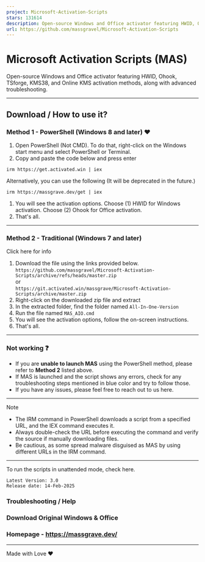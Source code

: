 ```yaml
---
project: Microsoft-Activation-Scripts
stars: 131614
description: Open-source Windows and Office activator featuring HWID, Ohook, TSforge, KMS38, and Online KMS activation methods, along with advanced troubleshooting.
url: https://github.com/massgravel/Microsoft-Activation-Scripts
---
```


Microsoft Activation Scripts (MAS)
==================================

Open-source Windows and Office activator featuring HWID, Ohook, TSforge, KMS38, and Online KMS activation methods, along with advanced troubleshooting.

* * *

Download / How to use it?
-------------------------

### Method 1 - PowerShell (Windows 8 and later) ❤️

1.  Open PowerShell (Not CMD). To do that, right-click on the Windows start menu and select PowerShell or Terminal.
2.  Copy and paste the code below and press enter

```
irm https://get.activated.win | iex
```

Alternatively, you can use the following (It will be deprecated in the future.)

```
irm https://massgrave.dev/get | iex
```

1.  You will see the activation options. Choose (1) HWID for Windows activation. Choose (2) Ohook for Office activation.
2.  That's all.

* * *

### Method 2 - Traditional (Windows 7 and later)

Click here for info

1.  Download the file using the links provided below.  
    `https://github.com/massgravel/Microsoft-Activation-Scripts/archive/refs/heads/master.zip`  
    or  
    `https://git.activated.win/massgrave/Microsoft-Activation-Scripts/archive/master.zip`
2.  Right-click on the downloaded zip file and extract
3.  In the extracted folder, find the folder named `All-In-One-Version`
4.  Run the file named `MAS_AIO.cmd`
5.  You will see the activation options, follow the on-screen instructions.
6.  That's all.

* * *

### Not working ❓

-   If you are **unable to launch MAS** using the PowerShell method, please refer to **Method 2** listed above.
-   If MAS is launched and the script shows any errors, check for any troubleshooting steps mentioned in blue color and try to follow those.
-   If you have any issues, please feel free to reach out to us here.

* * *

Note

-   The IRM command in PowerShell downloads a script from a specified URL, and the IEX command executes it.
-   Always double-check the URL before executing the command and verify the source if manually downloading files.
-   Be cautious, as some spread malware disguised as MAS by using different URLs in the IRM command.

* * *

To run the scripts in unattended mode, check here.

```
Latest Version: 3.0
Release date: 14-Feb-2025
```

### Troubleshooting / Help

### Download Original Windows & Office

### Homepage - https://massgrave.dev/

* * *

Made with Love ❤️
